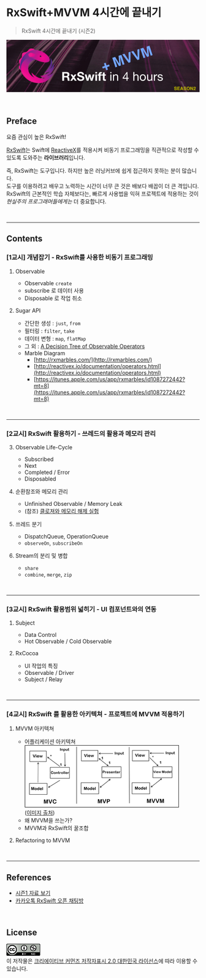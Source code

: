 # RxSwift+MVVM 4시간에 끝내기
> RxSwift 4시간에 끝내기 (시즌2)

![](docs/rxswift_in_4_hours_logo_s2.png)

<br/>

## Preface

요즘 관심이 높은 RxSwift!

[RxSwift](https://github.com/ReactiveX/RxSwift)는 Swift에 [ReactiveX](http://reactivex.io/)를 적용시켜 비동기 프로그래밍을 직관적으로 작성할 수 있도록 도와주는 **라이브러리**입니다. 

즉, RxSwift는 도구입니다. 하지만 높은 러닝커브에 쉽게 접근하지 못하는 분이 많습니다.<br/>
도구를 이용하려고 배우고 노력하는 시간이 너무 큰 것은 배보다 배꼽이 더 큰 격입니다.<br/>
RxSwift의 근본적인 학습 자체보다는, 빠르게 사용법을 익혀 프로젝트에 적용하는 것이 *현실주의 프로그래머들에게는* 더 중요합니다.

<br/>
<hr/>

## Contents

### [1교시] 개념잡기 - RxSwift를 사용한 비동기 프로그래밍

1. Observable

   - Observable `create`
   - subscribe 로 데이터 사용
   - Disposable 로 작업 취소

2. Sugar API

   - 간단한 생성 : `just`, `from`
   - 필터링 : `filter`, `take`
   - 데이터 변형 : `map`, `flatMap`
   - 그 외 : [A Decision Tree of Observable Operators](http://reactivex.io/documentation/ko/operators.html)
   - Marble Diagram
     - [http://rxmarbles.com/](http://rxmarbles.com/)
     - [http://reactivex.io/documentation/operators.html](http://reactivex.io/documentation/operators.html)
     - [https://itunes.apple.com/us/app/rxmarbles/id1087272442?mt=8](https://itunes.apple.com/us/app/rxmarbles/id1087272442?mt=8)

<br/>
<hr/>

### [2교시] RxSwift 활용하기 - 쓰레드의 활용과 메모리 관리

3. Observable Life-Cycle
   - Subscribed
   - Next
   - Completed / Error
   - Disposabled

4. 순환참조와 메모리 관리
   - Unfinished Observable / Memory Leak
   - (참조) [클로져와 메모리 해제 실험](https://iamchiwon.github.io/2018/08/13/closure-mem/)
	
5. 쓰레드 분기
   - DispatchQueue, OperationQueue
   - `observeOn`, `subscribeOn`

6. Stream의 분리 및 병합
   - `share`
   - `combine`, `merge`, `zip`

<br/>
<hr/>

### [3교시] RxSwift 활용범위 넓히기 - UI 컴포넌트와의 연동

1. Subject
   - Data Control
   - Hot Observable / Cold Observable

2. RxCocoa
   - UI 작업의 특징
   - Observable / Driver
   - Subject / Relay

<br/>
<hr/>

### [4교시] RxSwift 를 활용한 아키텍쳐 - 프로젝트에 MVVM 적용하기

1. MVVM 아키텍쳐
	- 어플리케이션 아키텍쳐<br/>
    ![architectures](docs/architectures.png)<br/>
	([이미지 출처](http://geekswithblogs.net/dlussier/archive/2009/11/21/136454.aspx))
	- 왜 MVVM을 쓰는가?
	- MVVM과 RxSwift의 꿀조합

10. Refactoring to MVVM

<br/>
<hr/>

## References

- [시즌1 자료 보기](README_s1.md)
- [카카오톡 RxSwift 오픈 채팅방](https://open.kakao.com/o/gl2YZjq)

<br/>

## License

![](docs/cc_license.png)
<br />이 저작물은 <a rel="license" href="http://creativecommons.org/licenses/by/2.0/kr/">크리에이티브 커먼즈 저작자표시 2.0 대한민국 라이선스</a>에 따라 이용할 수 있습니다.

<br/>
